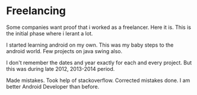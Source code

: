 # Freelancing

Some companies want proof that i worked as a freelancer. Here it is. This is the initial phase where i lerant a lot.

I started learning android on my own. This was my baby steps to the android world. Few projects on java swing also.

I don't remember the dates and year exactly for each and every project. But this was during late 2012, 2013-2014 period.

Made mistakes. Took help of stackoverflow. Corrected mistakes done. I am better Android Developer than before.